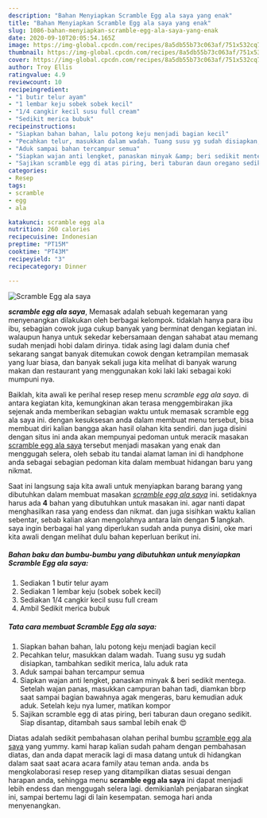 ```yaml
---
description: "Bahan Menyiapkan Scramble Egg ala saya yang enak"
title: "Bahan Menyiapkan Scramble Egg ala saya yang enak"
slug: 1086-bahan-menyiapkan-scramble-egg-ala-saya-yang-enak
date: 2020-09-10T20:05:54.165Z
image: https://img-global.cpcdn.com/recipes/8a5db55b73c063af/751x532cq70/scramble-egg-ala-saya-foto-resep-utama.jpg
thumbnail: https://img-global.cpcdn.com/recipes/8a5db55b73c063af/751x532cq70/scramble-egg-ala-saya-foto-resep-utama.jpg
cover: https://img-global.cpcdn.com/recipes/8a5db55b73c063af/751x532cq70/scramble-egg-ala-saya-foto-resep-utama.jpg
author: Troy Ellis
ratingvalue: 4.9
reviewcount: 10
recipeingredient:
- "1 butir telur ayam"
- "1 lembar keju sobek sobek kecil"
- "1/4 cangkir kecil susu full cream"
- "Sedikit merica bubuk"
recipeinstructions:
- "Siapkan bahan bahan, lalu potong keju menjadi bagian kecil"
- "Pecahkan telur, masukkan dalam wadah. Tuang susu yg sudah disiapkan, tambahkan sedikit merica, lalu aduk rata"
- "Aduk sampai bahan tercampur semua"
- "Siapkan wajan anti lengket, panaskan minyak &amp; beri sedikit mentega. Setelah wajan panas, masukkan campuran bahan tadi, diamkan bbrp saat sampai bagian bawahnya agak mengeras, baru kemudian aduk aduk. Setelah keju nya lumer, matikan kompor"
- "Sajikan scramble egg di atas piring, beri taburan daun oregano sedikit. Siap disantap, ditambah saus sambal lebih enak 😍"
categories:
- Resep
tags:
- scramble
- egg
- ala

katakunci: scramble egg ala 
nutrition: 260 calories
recipecuisine: Indonesian
preptime: "PT15M"
cooktime: "PT43M"
recipeyield: "3"
recipecategory: Dinner

---
```



![Scramble Egg ala saya](https://img-global.cpcdn.com/recipes/8a5db55b73c063af/751x532cq70/scramble-egg-ala-saya-foto-resep-utama.jpg)

<b><i>scramble egg ala saya</i></b>, Memasak adalah sebuah kegemaran yang menyenangkan dilakukan oleh berbagai kelompok. tidaklah hanya para ibu ibu, sebagian cowok juga cukup banyak yang berminat dengan kegiatan ini. walaupun hanya untuk sekedar kebersamaan dengan sahabat atau memang sudah menjadi hobi dalam dirinya. tidak asing lagi dalam dunia chef sekarang sangat banyak ditemukan cowok dengan ketrampilan memasak yang luar biasa, dan banyak sekali juga kita melihat di banyak warung makan dan restaurant yang menggunakan koki laki laki sebagai koki mumpuni nya.



Baiklah, kita awali ke perihal resep resep menu <i>scramble egg ala saya</i>. di antara kegiatan kita, kemungkinan akan terasa menggembirakan jika sejenak anda memberikan sebagian waktu untuk memasak scramble egg ala saya ini. dengan kesuksesan anda dalam membuat menu tersebut, bisa membuat diri kalian bangga akan hasil olahan kita sendiri. dan juga disini dengan situs ini anda akan mempunyai pedoman untuk meracik masakan <u>scramble egg ala saya</u> tersebut menjadi masakan yang enak dan menggugah selera, oleh sebab itu tandai alamat laman ini di handphone anda sebagai sebagian pedoman kita dalam membuat hidangan baru yang nikmat.


Saat ini langsung saja kita awali untuk menyiapkan barang barang yang dibutuhkan dalam membuat masakan <u><i>scramble egg ala saya</i></u> ini. setidaknya harus ada <b>4</b> bahan yang dibutuhkan untuk masakan ini. agar nanti dapat menghasilkan rasa yang endess dan nikmat. dan juga sisihkan waktu kalian sebentar, sebab kalian akan mengolahnya antara lain dengan <b>5</b> langkah. saya ingin berbagai hal yang diperlukan sudah anda punya disini, oke mari kita awali dengan melihat dulu bahan keperluan berikut ini.

<!--inarticleads1-->

##### Bahan baku dan bumbu-bumbu yang dibutuhkan untuk menyiapkan Scramble Egg ala saya:

1. Sediakan 1 butir telur ayam
1. Sediakan 1 lembar keju (sobek sobek kecil)
1. Sediakan 1/4 cangkir kecil susu full cream
1. Ambil Sedikit merica bubuk




<!--inarticleads2-->

##### Tata cara membuat Scramble Egg ala saya:

1. Siapkan bahan bahan, lalu potong keju menjadi bagian kecil
1. Pecahkan telur, masukkan dalam wadah. Tuang susu yg sudah disiapkan, tambahkan sedikit merica, lalu aduk rata
1. Aduk sampai bahan tercampur semua
1. Siapkan wajan anti lengket, panaskan minyak &amp; beri sedikit mentega. Setelah wajan panas, masukkan campuran bahan tadi, diamkan bbrp saat sampai bagian bawahnya agak mengeras, baru kemudian aduk aduk. Setelah keju nya lumer, matikan kompor
1. Sajikan scramble egg di atas piring, beri taburan daun oregano sedikit. Siap disantap, ditambah saus sambal lebih enak 😍




Diatas adalah sedikit pembahasan olahan perihal bumbu <u>scramble egg ala saya</u> yang yummy. kami harap kalian sudah paham dengan pembahasan diatas, dan anda dapat meracik lagi di masa datang untuk di hidangkan dalam saat saat acara acara family atau teman anda. anda bs mengkolaborasi resep resep yang ditampilkan diatas sesuai dengan harapan anda, sehingga menu <b>scramble egg ala saya</b> ini dapat menjadi lebih endess dan menggugah selera lagi. demikianlah penjabaran singkat ini, sampai bertemu lagi di lain kesempatan. semoga hari anda menyenangkan.
